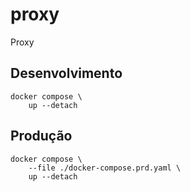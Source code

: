 # proxy

Proxy

## Desenvolvimento

```
docker compose \
    up --detach
```

## Produção

```
docker compose \
    --file ./docker-compose.prd.yaml \
    up --detach
```
